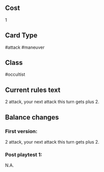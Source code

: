 ## Cost
1
## Card Type
#attack #maneuver 
## Class
#occultist 
## Current rules text
2 attack, your next attack this turn gets plus 2.
## Balance changes
### First version:
2 attack, your next attack this turn gets plus 2.
### Post playtest 1:
N.A.